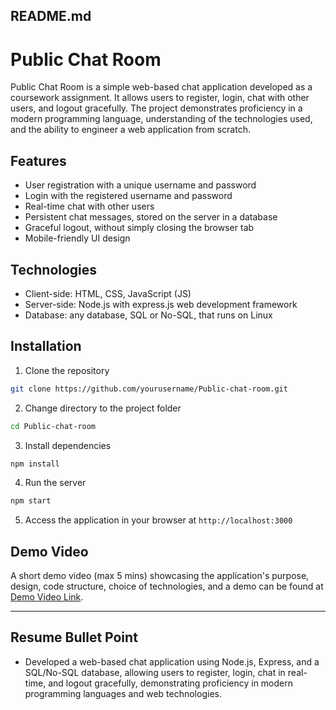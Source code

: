 README.md
----------
# Public Chat Room

Public Chat Room is a simple web-based chat application developed as a coursework assignment. It allows users to register, login, chat with other users, and logout gracefully. The project demonstrates proficiency in a modern programming language, understanding of the technologies used, and the ability to engineer a web application from scratch.

## Features

- User registration with a unique username and password
- Login with the registered username and password
- Real-time chat with other users
- Persistent chat messages, stored on the server in a database
- Graceful logout, without simply closing the browser tab
- Mobile-friendly UI design

## Technologies

- Client-side: HTML, CSS, JavaScript (JS)
- Server-side: Node.js with express.js web development framework
- Database: any database, SQL or No-SQL, that runs on Linux

## Installation

1. Clone the repository
```bash
git clone https://github.com/yourusername/Public-chat-room.git
```

2. Change directory to the project folder
```bash
cd Public-chat-room
```

3. Install dependencies
```bash
npm install
```

4. Run the server
```bash
npm start
```

5. Access the application in your browser at `http://localhost:3000`

## Demo Video

A short demo video (max 5 mins) showcasing the application's purpose, design, code structure, choice of technologies, and a demo can be found at [Demo Video Link](https://www.example.com).

---

Resume Bullet Point
-------------------
- Developed a web-based chat application using Node.js, Express, and a SQL/No-SQL database, allowing users to register, login, chat in real-time, and logout gracefully, demonstrating proficiency in modern programming languages and web technologies.

